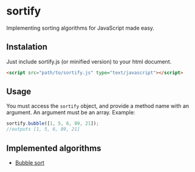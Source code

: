 # sortify
Implementing sorting algorithms for JavaScript made easy.

## Instalation
Just include sortify.js (or minified version) to your html document.
```html
<script src="path/to/sortify.js" type="text/javascript"></script>
```

## Usage
You must access the ```sortify``` object, and provide a method name with an argument. An argument must be an array.
Example:
```javascript
sortify.bubble([1, 5, 6, 89, 21]);
//outputs [1, 5, 6, 89, 21]
```

## Implemented algorithms
* [Bubble sort](https://en.wikipedia.org/wiki/Bubble_sort)
